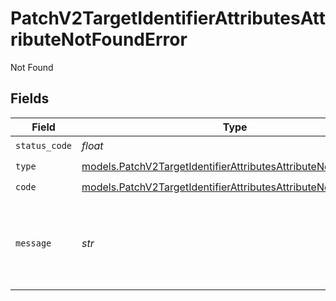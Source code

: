 # PatchV2TargetIdentifierAttributesAttributeNotFoundError

Not Found


## Fields

| Field                                                                                                                                | Type                                                                                                                                 | Required                                                                                                                             | Description                                                                                                                          | Example                                                                                                                              |
| ------------------------------------------------------------------------------------------------------------------------------------ | ------------------------------------------------------------------------------------------------------------------------------------ | ------------------------------------------------------------------------------------------------------------------------------------ | ------------------------------------------------------------------------------------------------------------------------------------ | ------------------------------------------------------------------------------------------------------------------------------------ |
| `status_code`                                                                                                                        | *float*                                                                                                                              | :heavy_check_mark:                                                                                                                   | N/A                                                                                                                                  |                                                                                                                                      |
| `type`                                                                                                                               | [models.PatchV2TargetIdentifierAttributesAttributeNotFoundType](../models/patchv2targetidentifierattributesattributenotfoundtype.md) | :heavy_check_mark:                                                                                                                   | N/A                                                                                                                                  |                                                                                                                                      |
| `code`                                                                                                                               | [models.PatchV2TargetIdentifierAttributesAttributeNotFoundCode](../models/patchv2targetidentifierattributesattributenotfoundcode.md) | :heavy_check_mark:                                                                                                                   | N/A                                                                                                                                  |                                                                                                                                      |
| `message`                                                                                                                            | *str*                                                                                                                                | :heavy_check_mark:                                                                                                                   | N/A                                                                                                                                  | Attribute with slug/ID "my-attribute" not found.                                                                                     |
